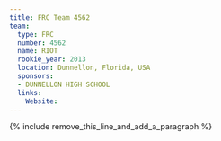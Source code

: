 ```yaml
---
title: FRC Team 4562
team:
  type: FRC
  number: 4562
  name: RIOT
  rookie_year: 2013
  location: Dunnellon, Florida, USA
  sponsors:
  - DUNNELLON HIGH SCHOOL
  links:
    Website:
---
```


{% include remove_this_line_and_add_a_paragraph %}